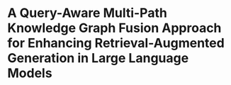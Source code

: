 # A Query-Aware Multi-Path Knowledge Graph Fusion Approach for Enhancing Retrieval-Augmented Generation in Large Language Models
